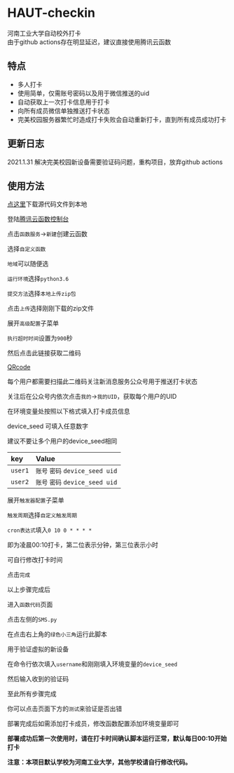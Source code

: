 # HAUT-checkin
河南工业大学自动校外打卡  
由于github actions存在明显延迟，建议直接使用腾讯云函数

## 特点
- 多人打卡
- 使用简单，仅需账号密码以及用于微信推送的uid
- 自动获取上一次打卡信息用于打卡
- 向所有成员微信单独推送打卡状态 
- 完美校园服务器繁忙时造成打卡失败会自动重新打卡，直到所有成员成功打卡

## 更新日志

2021.1.31 解决完美校园新设备需要验证码问题，重构项目，放弃github actions

## 使用方法  

[点这里](https://github.com/themanforfree/HAUT-checkin/releases/download/v0.1.0/HAUT-checkin-SCF.zip)下载源代码文件到本地

登陆[腾讯云函数控制台](https://console.cloud.tencent.com/scf/)

点击`函数服务`->`新建`创建云函数

选择`自定义函数`

`地域`可以随便选

`运行环境`选择`python3.6`

`提交方法`选择`本地上传zip包`

点击`上传`选择刚刚下载的zip文件

展开`高级配置`子菜单

`执行超时时间`设置为`900`秒

然后点击此链接获取二维码

[QRcode](http://wxpusher.zjiecode.com/api/qrcode/1men6ZnAtqckyldYHDbYfOKSsqcxxhXtu6nXChdP9iybdir048fJ1VxU0W5Kwlgo.jpg)

每个用户都需要扫描此二维码关注新消息服务公众号用于推送打卡状态

关注后在公众号内依次点击`我的`->`我的UID`，获取每个用户的UID

在环境变量处按照以下格式填入打卡成员信息

device_seed 可填入任意数字

建议不要让多个用户的device_seed相同

| key     | Value          | 
| :------ | :--------------|
| `user1` | `账号` `密码` `device_seed uid` | 
| `user2` | `账号` `密码` `device_seed uid` | 


展开`触发器配置`子菜单

`触发周期`选择`自定义触发周期`

`cron表达式`填入`0 10 0 * * * *`

即为凌晨00:10打卡，第二位表示分钟，第三位表示小时

可自行修改打卡时间

点击`完成`

以上步骤完成后

进入`函数代码`页面

点击左侧的`SMS.py`

在点击右上角的`绿色小三角`运行此脚本

用于验证虚拟的新设备

在命令行依次填入`username`和刚刚填入环境变量的`device_seed`

然后输入收到的验证码

至此所有步骤完成

你可以点击页面下方的`测试`来验证是否出错

部署完成后如需添加打卡成员，修改函数配置添加环境变量即可

**部署成功后第一次使用时，请在打卡时间确认脚本运行正常，默认每日00:10开始打卡**

**注意：本项目默认学校为河南工业大学，其他学校请自行修改代码。**




